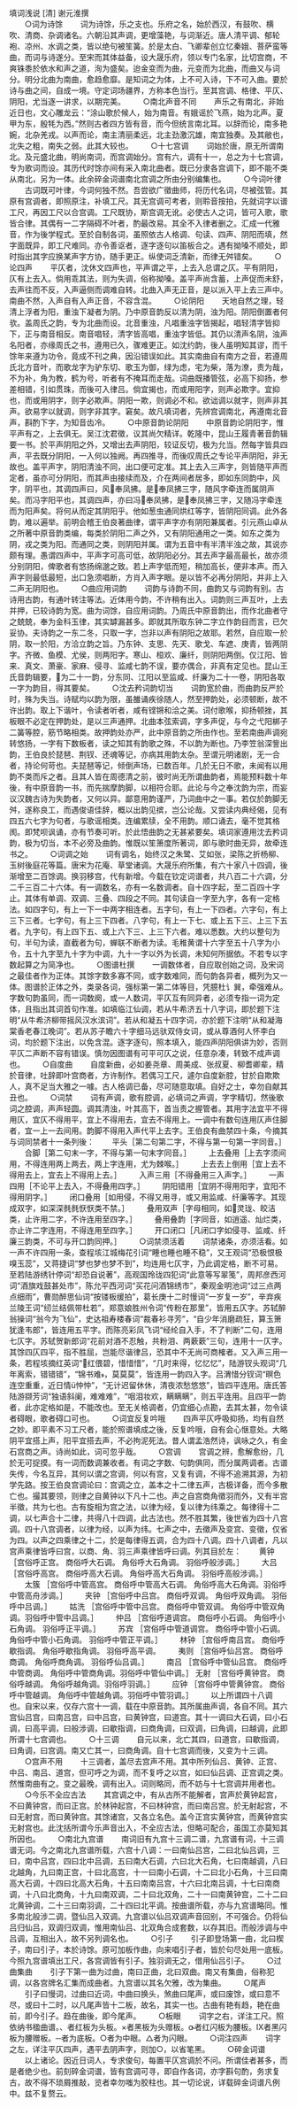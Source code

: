 填词浅说 [清] 谢元淮撰
　　
　　
　　  
　　○词为诗馀
　　词为诗馀，乐之支也。乐府之名，始於西汉，有鼓吹、横吹、清商、杂调诸名。六朝沿其声调，更增藻艳，与词渐近。唐人清平调、郁轮袍、凉州、水调之类，皆以绝句被笙簧。於是太白、飞卿辈创立忆秦娥、菩萨蛮等曲，而词与诗遂分。至宋而其体益备，设大晟乐府，领以专门名家，比切宫商，不爽铢黍於依水和声之道，洵为盛矣。迨金变而为曲，元变而为北曲，而曲又与词分。明分北曲为南曲，愈趋愈靡。是知词之为体，上不可入诗，下不可入曲。要於诗与曲之间，自成一境。守定词场疆界，方称本色当行。至其宫调、格律、平仄、阴阳，尤当逐一讲求，以期完美。
　　○南北声音不同
　　声乐之有南北，非始近日也，文心雕龙云：“涂山歌於候人，始为南音。有娥谣於飞燕，始为北声。夏甲为东，殷牦为西。”然则古者四方皆有音，而今但统言南北耳。以辞而论，南多艳婉，北杂羌戎。以声而论，南主清丽柔远，北主劲激沉雄，南宜独奏。及其敝也，北失之粗，南失之弱。此其大较也。
　　○十七宫调
　　词始於唐，原无所谓南北。及元盛北曲，明尚南词，而宫调始分。宫有六，调有十一，总之为十七宫调，专为歌词而设。其历代时馀亦间有采入南北曲者。既已分隶各宫调下，即不能不类从南北，另为一体。此余碎金词谱南北宫调之所由分别编集也。
　　○今词叶律
　　古词既可叶律，今词何独不然。吾尝欲广徵曲师，将历代名词，尽被弦管。其原有宫调者，即照原注，补填工尺。其无宫调可考者，则聆音按拍，先就词字以谱工尺，再因工尺以合宫调。工尺既协，斯宫调无讹。必使古人之词，皆可入歌，歌皆合律。其偶有一二字隔碍不叶者，酌最改易。其全不入律者删之。汇成一代雅音，作为後学程式。至於自制各词，虽照依古人格调、句读、四声、阴阳而填，然字面既异，即工尺难同。亦令善讴者，逐字逐句以笛板合之。遇有拗嗓不顺处，即时指出其字应换某声字方协，随手更正。纵使词乏清新，而律无舛错矣。
　　○论四声
　　平仄者，沈休文四声也，平声谓之平，上去入总谓之仄。平有阴阳，仄有上去入。倘用乖其法，则为失调，俗称拗嗓。盖平声尚含蓄，上声促而未舒，去声往而不反，入声逼侧而调难自转。北曲入声无正音，是以派入平上去三声中。南曲不然，入声自有入声正音，不容含混。
　　○论阴阳
　　天地自然之理，轻清上浮者为阳，重浊下凝者为阴。乃中原音韵反以清为阴，浊为阳。阴阳倒置者何欤。盖周氏之韵，专为北曲而设。北音重浊，凡唱重浊字皆揭起，唱轻清字皆抑下，正与南音相反。南音唱轻，清字皆高唱，重浊字皆低。其仍以清声名阴，浊声名阳者，亦缘周氏之书，遵用已久，骤难更正。如沈约韵，後人虽明知其谬，而千馀年来遵为功令，竟成不刊之典，因沿错误如此。其实南曲自有南方之音，若遵周氏北方音叶，而歌龙字为驴东切、歌玉为御，绿为虑，宅为柴，落为潦，责为哉，不为补，角为教，鹤为号，听者有不掩耳而走哉。词曲既播管弦，必高下抑扬，参差相错，引如贯珠，而後可入律吕。倘宜揭也，而或用阳字，则声必欺字。宜抑也，而或用阴字，则字必欺声。阴阳一欺，则调必不和。欲诎调以就字，则声非其声。欲易字以就调，则字非其字。窘矣。故凡填词者，先辨宫调南北，再遵南北音声，斟酌下字，为知音齿冷。
　　○中原音韵论阴阳
　　中原音韵论阴阳字，惟平声有之，上去俱无。吴江沈君徵，议其尚欠精详。乾隆中，昆山王履青著音韵辑要一书。於平声阴阳之外，又增出去声阴阳，较证反切，极为允当。然每字皆具四声，平去既分阴阳，一入何以独阙。再四推寻，而後叹周氏之专论平声阴阳，非无故也。盖平声字，阴阳清浊不同，出口便可定准。其上去入三声字，则皆随平声而定者，虽亦可分阴阳，而其声由接续而及，介在两间者居多，即如东同韵中，风字，阴平也，其调四声曰，风奉凤拂。是奉凤拂三字，随风字牵连而属阴声矣。而冯字阳平也，其调四声，亦曰冯奉凤拂，是奉凤拂三字，又随冯字牵连而为阳声矣。将何从而定其阴阳乎。他如葱虫通同烘红等字，皆阴阳同调。此外各韵，难以遍举。前明会稽王伯良著曲律，谓平声字亦有阴阳兼属者。引元燕山卓从之所著中原音韵类编，每类於阴阳二声之外，又有阴阳通用之一类。如东之类为阴，戎之类为阳。而通同之类，则阴阳并属。谓为五音中有半清半浊之故，其说亦颇有理。愚谓四声中，平声字可高可低，故阴阳必分。其去声字最高最长，故亦须分别阴阳，俾歌者有悠扬绵邈之致。若上声字低而短，稍加高长，便非本声。而入声字则最低最短，出口急须唱断，方肖入声字眼。是以皆不必再分阴阳，并非上入二声无阴阳也。
　　○曲应用词韵
　　词韵与诗韵不同，曲韵又与词韵有别。古诗用古韵，有通叶转注等法。近体用今韵，不许稍有出入。词韵则三声互叶，上去并押，已较诗韵为宽。曲为词馀，自应用词韵。乃周氏中原音韵出，而作北曲者守之兢兢，奉为金科玉律，其实罅漏甚多。即就其所取东钟二字立作韵目而言，已欠妥协。夫诗韵之一东二冬，只取一字，岂非以声有阴阳之故耶。若然，自应取一於阴，取一於阳，方洽立韵之旨。乃东钟、支思、先天、歌戈、车遮、庚青，皆两阴字。齐微、鱼模、尤侯，则两阳字。寒山、桓欢、廉纤，则阴阳两倒。仅江阳、皆来、真文、萧豪、家麻、侵寻、监咸七韵不误，要亦偶合，非真有定见也。昆山王氏音韵辑要，为二十一韵，分东同、江阳以至监咸、纤廉为二十一卷，阴阳各取一字为韵目，得其要矣。
　　○沈去矜词韵切当
　　词韵宽於曲，而曲韵反严於时，殊为失当。诗赋均以韵为限，虽雒诵疾徐随人，然至押韵处，必须顿断，故不许出韵。取上下谐叶，令读者听者，咸有铿锵和洽之美。词付歌喉，抑扬顿挫，其板眼不必定在押韵处，是以三声通押。北曲本弦索调，字多声促，与今之弋阳梆子二簧等腔，筋节略相类。故押韵处亦严，此中原音韵之所由作也。至若南曲声调宛转悠扬，一字有下数板者，读之知其有韵歌之殊，不以韵为断也。乃李笠翁深訾出韵，王伯良於琵琶、荆钗、还魂等记，亦病其用韵太杂。至谓元明诸剧，无一合者，持论何苛也。夫琵琶等记，倾倒声场，已数百年。几於无日不歌，未闻有以用韵不类而斥之者。且其人皆在周德清之前，彼时尚无所谓曲韵者，焉能预料数十年後，有中原音韵一书，而先揣摩韵脚，以相符合耶。此论与今之奉沈韵为宗，而妄议汉魏古诗为失韵者，又何以异。鄙意用韵谨严，乃词曲中之一事。若仅於韵脚无舛，遂称良工，而遇俊语佳辞，概以出韵见摈，岂公论哉。又尝读内典经偈，见有四五六七字为句者，与歌谣相类。连编累牍，全不用韵。顺口诵去，毫不觉其格阂。即梵呗讽诵，亦有节奏可听。於此悟曲韵之无甚紧要矣。填词家遵用沈去矜词韵，极为切当，本不必旁及曲韵。惟既以笙箫度所著词，即与歌时曲无异，故牵连书之。
　　○词调之始
　　词有调名，始终汉之朱鹭、艾如张，梁陈之折杨柳、玉树後庭花等篇。唐宋为花庵、草堂诸调。大晟乐府所集，有六十家八十四调，後渐增至二百馀调。换羽移宫，代有新增。今载在钦定词谱者，共八百二十六调，分二千三百二十六体。有一调数名，亦有一名数调者。自十四字起，至二百四十字止。其体有单调、双调、三叠、四段之不同。其句读自一字至九字，各有一定格法。如四字句，有上一下一中两字相连者。五字句，有上一下四者。六字句，有上三下三者。七字句，有上三下四者。八字句，有上一下七、或上五下三、上三下五者。九字句，有上四下五、或上六下三、上三下六者。难以悉数。大约以整句为句，半句为读，直截者为句，蝉联不断者为读。毛稚黄谓十六字至五十八字为小令，五十九字至九十字为中调，九十一字以外为长调，未知何所据依。不若专以字数起算之为简净也。
　　○图谱杜撰
　　一调数体者，自应取创始之词，及宋词之最佳者作为正体。其馀字数多寡不同，或字数难同，而句韵各异者，概列为又一体。图谱於正体之外，类录各词，强标第一第二体等目，凭臆杜讠巽，牵强难从。字数句韵虽同，而一词数阕，或一人数词，平仄互有同异者，必须专指一词为定体，且指出其词首句作准。如填临江仙调，若从牛希济五十八字词，即於题下注明“从牛希济柳带摇风汉水滨词”。若从和凝五十四字词，亦於题下注明“从和凝海棠香老春江晚词”。若从苏子瞻六十字细马远驮双侍女词，或从尊酒何人怀李白词，均於题下注出，以免含混。逐字逐句，照本填入，能四声阴阳俱讲为妙，否则平仄二声断不容有错误。慎勿因图谱有可平可仄之说，任意杂凑，转致不成声调也。
　　○自度曲
　　自度新曲，必如姜尧章、周美成、张叔夏、柳耆卿辈，精於音律，吐辞即叶宫商者，方许制作。若偶习工尺，遽尔自度新腔，甘於自欺欺人，真不足当大雅之一噱。古人格调已备，尽可随意取填。自好之士，幸勿自献其丑也。
　　○词禁
　　词有声调，歌有腔调，必填词之声调，字字精切，然後歌词之腔调，声声轻圆。调其清浊，叶其高下，首当责之握管者。其用字法宜平不得用仄，宜仄不得用平，宜上不得用去，宜去不得用上。一调中有数句连用仄声住脚者，宜一上一去间用。韵脚不得用入声代平上去字。王伯良有曲禁四十条，今摘其与词同禁者十一条列後：
　　平头［第二句第二字，不得与第一句第一字同音。］
　　合脚［第二句末一字，不得与第一句末字同音。］
　　上去叠用［上去字须间用，不得连用两上两去，两上字连用，尤为棘喉。］
　　上去去上倒用［宜上去不得用去上，宜去上不得用上去。］
　　入声三用［不得叠用三入声字。］
　　一声四用［不论平上去入，不得叠用四字。］
　　阴阳错用［宜阴不得用阳字，宜阳不得用阴字。］
　　闭口叠用［如用侵，不得又用寻，或又用监咸、纤廉等字。其现成双字，如深深毵毵恹恹类不禁。］
　　叠用双声［字母相同，如灵珑、皎洁类，止许用二字，不许连用至四字。］
　　叠用叠韵［字同音，如逍遥、灿烂类，亦止许二字连用，不得连用至四字。］
　　开口闭口［凡闭口字如侵寻、监咸、纤廉三韵类，不可与开口韵同押。］
　　○词禁须活着
　　词禁诸条，亦须活看。如一声不许四用一条，查程垓江城梅花引词“睡也睡也睡不稳”，又王观词“恐极恨极嗅玉蕊”，又蒋捷词“梦也梦也梦不到”，均连用七仄字，乃此调定格，断不可易。至若陆游绣针停词“却恐自说著”，高观国玲珑四犯词“此意等写翠笺”，周邦彦西河词“酒旗戏鼓甚处市”，陈允平西河词“买花问酒锦绣市”，秦观金明池词“过三点两点细雨”，曹勋醉思仙词“按镂板缓拍”，葛长庚十二时慢词“一岁复一岁”，辛弃疾兰陵王词“纫兰结佩带杜若”，郑意娘胜州令词“传粉在那里”，皆用五仄字。苏轼醉翁操词“翁今为飞仙”，史达祖寿楼春词“裁春衫寻芳”，“自少年消磨疏狂，算玉箫犹逢韦郎”，皆连用五平字。而陈亮彩凤飞词“经纶自入手，不了判断”二句，连用七仄字。苏轼贺新郎词“花前对酒不忍触，共粉泪、两蔌蔌”三句，连用十一仄字。其馀四仄四平，指不胜屈，岂能尽谐律吕，恐其中不无尚可商榷者。又入声三用一条，若程垓摘红英词“红偎碧，惜惜惜”，“几时来得，忆忆忆”，陆游钗头观词“几年离索，错错错”，“锦书难，莫莫莫”，皆连用一韵四入字。吕渭惜分钗词“暝色连空重重，近日情忡忡”，“无计迟留休休，清夜浓愁悠悠”，皆四平连用。唐氏答陆游撷芳词“独语斜阑，难难难”，“咽泪妆欢，瞒瞒瞒”，则五平连用。且四平一韵者，此亦定格如是，不能改也。至无关格调者，仍宜细心点勘，去其太甚，勿令读者碍眼，歌者碍口可也。
　　○词宜反复吟哦
　　四声平仄呼吸抑扬，均有自然之妙。即平素不习工尺者，能於照谱填成之後，反复吟哦，自有会心惬意处。大略阴平宜搭上声，阳平宜搭去声，不必拘泥死法。昔人谓孟浩然诗，讽咏之久，有金石宫商之声。诗尚如此，词可忽乎哉。
　　○宫调
　　宫调之辨，愈解愈纷，几於无可捉摸。有一词而数调兼收者。有词之字数、句韵俱同，而分属两调者。古谱失传，今名互异，其何以谓之宫调，何以有宫，又复有调，不得不追溯其源，为初学先路。按王伯良宫调论曰：宫调之立，盖本之十二律五声，古极详备，而今多散亡也。撮其要领，则律之自黄钟以下凡十二也。声之自宫商角徵羽而外，又有半宫半徵，共为七也。古有旋相为宫之法，以律为经，复以律为纬乘之。每律得十二调，以七声合十二律，共得八十四调，此古法也。然不胜其繁，後世省为四十八宫调。四十八宫调者，以律为经，以声为纬。七声之中，去徵声及变宫、变徵，仅省为四。以声之四乘律之十二，於是每律得五调，合为四十八调。四十八调者，凡以宫声乘律皆呼曰宫，以商、角、羽三声乘律皆呼曰调。列其目於左：
　　黄钟  ［宫俗呼正宫。  商俗呼大石调。  角俗呼大石角调。  羽俗呼般涉调。］
　　大吕  ［宫俗呼高宫。  商俗呼高大石调。  角俗呼高大石角调。  羽俗呼高般涉调。］
　　太簇  ［宫俗呼中管高宫。  商俗呼中管高大石调。  角俗呼高大石角调。羽俗呼中管高舟涉调。］
　　夹钟  ［宫俗呼中吕宫。  商俗呼双调。  角俗呼双角调。  羽俗呼中吕调。］
　　姑洗  ［宫俗呼中管中吕宫。  商俗呼中管双调。  角俗呼中管双角调。羽俗呼中管中吕调。］
　　仲吕  ［宫俗呼道调宫。  商俗呼小石调。  角俗呼小石角调。  羽俗呼正平调。］
　　苏宾  ［宫俗呼中管道调宫。  商俗呼中管小石调。  角俗呼中管小石角调。  羽俗呼中管正平调。］
　　林钟  ［宫俗呼南吕宫。  商俗呼歇指调。  角俗呼歇指角调。  羽俗呼高平调。
　　夷则  ［宫俗呼仙吕宫。  商俗呼商调。  角俗呼商角调。  羽俗呼仙吕调。］
　　南吕  ［宫俗呼中管仙吕宫。  商俗呼中管商调。  角俗呼中管商角调。羽俗呼中管仙中调。］  无射  ［宫俗呼黄钟宫。  商俗呼越调。  角俗呼越角调。羽俗呼羽调。］
　　应钟  ［宫俗呼中管黄钟宫。  商俗呼中管越调。  角俗呼中管越角调。羽俗呼中管羽调。］
　　以上所谓四十八调也。自宋以来，仅存六宫十一调，载在中原音韵。其所属曲声调，各自不同。其六宫仙吕宫，曰南吕宫，曰中吕宫，曰黄钟宫，曰道宫。其十一调曰大石调，曰小石调，曰高平调，曰般涉调，曰歇指调，曰商角调，曰双调，曰角调，曰越调，此即所谓十七宫调也。
　　○十三调
　　自元以来，北亡其四，曰道宫，曰歇指调，曰角调，曰宫调。南又亡其一，曰商角调。自十七宫调而後，又变为十三调。
　　○宫声不用
　　十三调者，盖尽去宫声不用。其中所列仙吕、黄钟、正宫、中吕、南吕、道宫，但可呼之为调，而不复呼之以宫，如曰仙吕调、正宫调之类。然惟南曲有之。变之最晚，调有出入。词则略同，而不妨与十七宫调并用者也。
　　○今乐不全应古法
　　其宫调之中，有从古所不能解者，宫声於黄钟起宫，不曰黄钟宫，而曰正宫。於林钟起宫，不曰林钟宫，而曰南吕宫。於无射起宫，不曰无射宫，而曰黄钟宫。其馀诸宫，又各立名色。盖今正宫实黄钟宫，而黄钟宫实无射宫也。此沈括所谓今乐声音出入，不全应古法，但略可配合，虽国工亦莫知其所因也。
　　○南北九宫谱
　　南词旧有九宫十三调二谱，九宫谱有词，十三调谱无词。今之南北九宫谱所载，六宫十八调：一曰南仙吕宫，二曰北仙吕调，三曰，南中吕宫，四曰北中吕调，五曰南大石调，六曰北大石角，七曰南越调，八曰北越角，九曰南正宫，十曰北高宫，十一曰南小石调，十二曰北小石角，十三曰南高大石调，十四曰北高大石角，十五曰南南吕宫，十六曰北南吕调，十七曰南商调，十八曰北商角，十九曰南双调，二十曰北双角，二十一曰南黄钟宫，二十二曰北黄钟调，二十三曰南羽调，二十四曰北平调。按曲谱所载，亦与九宫谱略同。惟多南北般涉二调，暨仙吕入双调。九宫谱以仙吕双调声音回别，不可强合。仍将仙吕归仙吕，双调归双调，惟用南仙吕、北双角合成套数，以存其旧。而般涉调与中吕调，互相出入，故不另列调名也。
　　○引子
　　引子即登场第一曲，北曰楔子，南曰引子，本於诗馀。原可加板作曲，向来唱引子者，皆於句尽处用一底板。今照九宫谱填出工尺，各宫调皆有引子。独羽调无之，借用仙吕引子。
　　○过曲集曲
　　引子下第一曲为过曲，南曰正曲，北曰双曲。南又有集曲，俗称犯调，以各宫牌名汇集而成曲者。九宫谱以其名欠雅，改为集曲。
　　○尾声
　　引子曰慢词，过曲曰近词，中曲曰换头，煞曲曰尾声，或曰废馀，或曰意不尽，或曰十二时，以凡尾声皆十二板，故名，其实一也。古曲有艳有趋，艳在曲前，即今引子。趋在曲後，即今尾声。
　　○板眼
　　词字之右，详注工尺。照依纳书楹曲谱。、者红板为头板。×者黑板为头赠板。者红闪板为腰板。IX者黑闪板为腰赠板。─者为底板。○者为中眼。△者为闪眼。
　　○词注四声
　　词字之左，详注平仄四声，遇平去阴声字，则加○，以省笔黑。
　　○碎金词谱
　　以上诸论。因近日词人，专求俊句，每置平仄宫调於不问。所谓佳者甚多，而是者绝少也。前刻碎金词谱，皆有宫调可寻，即自作各词，亦字斟句酌，务求复古，故不得不琐屑推敲，览者幸勿嗤为胶柱也。其一切论说，详载碎金词谱凡例中。兹不复赘云。
　　


